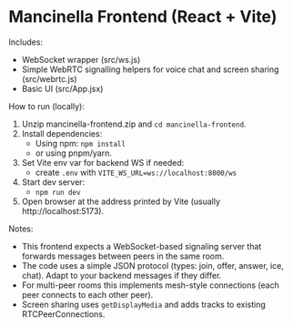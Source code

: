 # Mancinella Frontend (React + Vite)

Includes:
- WebSocket wrapper (src/ws.js)
- Simple WebRTC signalling helpers for voice chat and screen sharing (src/webrtc.js)
- Basic UI (src/App.jsx)

How to run (locally):
1. Unzip mancinella-frontend.zip and `cd mancinella-frontend`.
2. Install dependencies:
   - Using npm: `npm install`
   - or using pnpm/yarn.
3. Set Vite env var for backend WS if needed:
   - create `.env` with `VITE_WS_URL=ws://localhost:8000/ws`
4. Start dev server:
   - `npm run dev`
5. Open browser at the address printed by Vite (usually http://localhost:5173).

Notes:
- This frontend expects a WebSocket-based signaling server that forwards messages between peers in the same room.
- The code uses a simple JSON protocol (types: join, offer, answer, ice, chat). Adapt to your backend messages if they differ.
- For multi-peer rooms this implements mesh-style connections (each peer connects to each other peer).
- Screen sharing uses `getDisplayMedia` and adds tracks to existing RTCPeerConnections.
